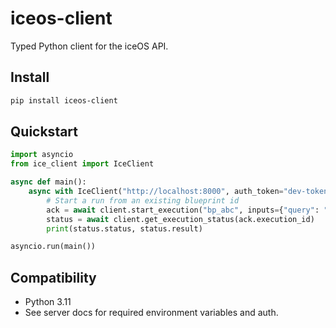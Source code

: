 # iceos-client

Typed Python client for the iceOS API.

## Install
```bash
pip install iceos-client
```

## Quickstart
```python
import asyncio
from ice_client import IceClient

async def main():
    async with IceClient("http://localhost:8000", auth_token="dev-token") as client:
        # Start a run from an existing blueprint id
        ack = await client.start_execution("bp_abc", inputs={"query": "hi"})
        status = await client.get_execution_status(ack.execution_id)
        print(status.status, status.result)

asyncio.run(main())
```

## Compatibility
- Python 3.11
- See server docs for required environment variables and auth.
